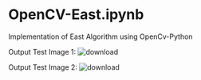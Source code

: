 # OpenCV-East.ipynb
Implementation of East Algorithm using OpenCv-Python


Output Test Image 1:
![download](https://user-images.githubusercontent.com/67474853/127059367-4f40a3fb-664f-4f5f-9b71-53140e22c2e5.png)

Output Test Image 2:
![download](https://user-images.githubusercontent.com/67474853/127100184-c32a72ff-f9dd-47af-855a-29615db911cf.png)
